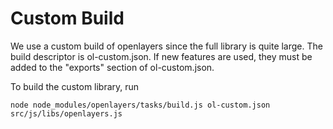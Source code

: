 # Custom Build

We use a custom build of openlayers since the full library is quite large. The build
descriptor is ol-custom.json. If new features are used, they must be added to the
"exports" section of ol-custom.json.

To build the custom library, run

```
node node_modules/openlayers/tasks/build.js ol-custom.json src/js/libs/openlayers.js
```
